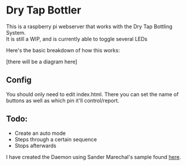 # Dry Tap Bottler

This is a raspberry pi webserver that works with the Dry Tap Bottling System.  
It is still a WIP, and is currently able to toggle several LEDs

Here's the basic breakdown of how this works:
  
[there will be a diagram here]
  
## Config
You should only need to edit index.html. There you can set the name of buttons
as well as which pin it'll control/report.

## Todo:
- Create an auto mode
 - Steps through a certain sequence
 - Stops afterwards

I have created the Daemon using Sander Marechal's sample found [here](http://web.archive.org/web/20131017130434/http://www.jejik.com/articles/2007/02/a_simple_unix_linux_daemon_in_python/).
